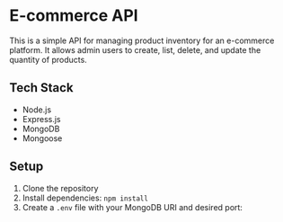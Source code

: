 # E-commerce API

This is a simple API for managing product inventory for an e-commerce platform. It allows admin users to create, list, delete, and update the quantity of products.

## Tech Stack

- Node.js
- Express.js
- MongoDB
- Mongoose

## Setup

1. Clone the repository
2. Install dependencies: `npm install`
3. Create a `.env` file with your MongoDB URI and desired port:
